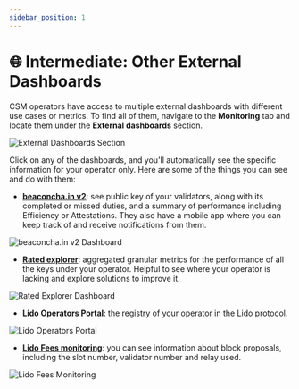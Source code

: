 ```yaml
---
sidebar_position: 1
---
```


# 🌐 Intermediate: Other External Dashboards

CSM operators have access to multiple external dashboards with different use cases or metrics. To find all of them, navigate to the **Monitoring** tab and locate them under the **External dashboards** section.

![External Dashboards Section](/img/csm-guide/intermediate-1.png)

Click on any of the dashboards, and you'll automatically see the specific information for your operator only. Here are some of the things you can see and do with them:

* [**beaconcha.in v2**](https://v2-beta-mainnet.beaconcha.in/dashboard/): see public key of your validators, along with its completed or missed duties, and a summary of performance including Efficiency or Attestations. They also have a mobile app where you can keep track of and receive notifications from them.

![beaconcha.in v2 Dashboard](/img/csm-guide/intermediate-2.png)

* [**Rated explorer**](https://explorer.rated.network/o/Lido%20Community%20Staking%20Module?network=mainnet&timeWindow=1d&viewBy=operator&page=1&pageSize=15&idType=poolShare): aggregated granular metrics for the performance of all the keys under your operator. Helpful to see where your operator is lacking and explore solutions to improve it.

![Rated Explorer Dashboard](/img/csm-guide/intermediate-3.png)

* [**Lido Operators Portal**](https://operators.lido.fi/module/3): the registry of your operator in the Lido protocol.

![Lido Operators Portal](/img/csm-guide/intermediate-4.png)

* [**Lido Fees monitoring**](https://fees-monitoring.lido.fi/operatorInfo?stakingModuleIndex=3): you can see information about block proposals, including the slot number, validator number and relay used.

![Lido Fees Monitoring](/img/csm-guide/intermediate-5.png)